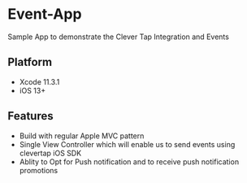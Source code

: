 # Event-App
Sample App to demonstrate the Clever Tap Integration and Events



Platform
---------

* Xcode 11.3.1
* iOS 13+


Features
--------

* Build with regular Apple MVC pattern
* Single View Controller which will enable us to send events using clevertap iOS SDK
* Ablity to Opt for Push notification and to receive push notification promotions

